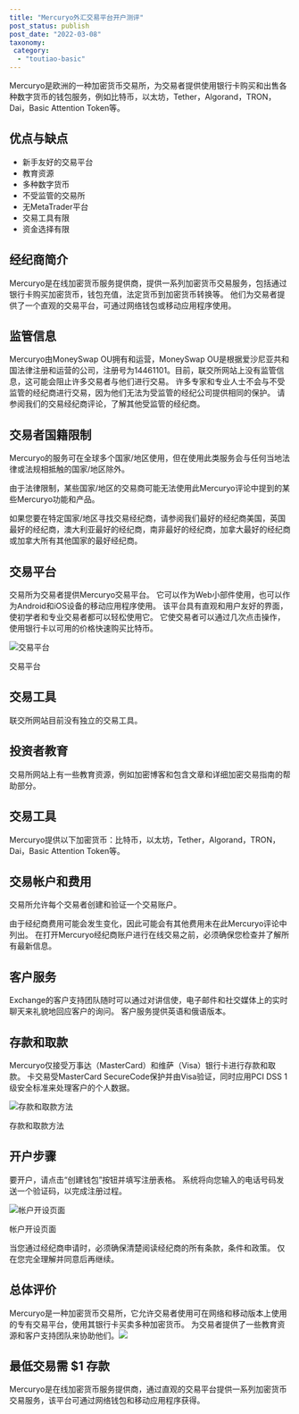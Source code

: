 ```yaml
---
title: "Mercuryo外汇交易平台开户测评"
post_status: publish
post_date: "2022-03-08"
taxonomy:
 category: 
  - "toutiao-basic"
---
```


Mercuryo是欧洲的一种加密货币交易所，为交易者提供使用银行卡购买和出售各种数字货币的钱包服务，例如比特币，以太坊，Tether，Algorand，TRON，Dai，Basic Attention Token等。

## 优点与缺点
- 新手友好的交易平台
- 教育资源
- 多种数字货币
- 不受监管的交易所
- 无MetaTrader平台
- 交易工具有限
- 资金选择有限


## 经纪商简介

Mercuryo是在线加密货币服务提供商，提供一系列加密货币交易服务，包括通过银行卡购买加密货币，钱包充值，法定货币到加密货币转换等。 他们为交易者提供了一个直观的交易平台，可通过网络钱包或移动应用程序使用。

## 监管信息

Mercuryo由MoneySwap OU拥有和运营，MoneySwap OU是根据爱沙尼亚共和国法律注册和运营的公司，注册号为14461101。目前，联交所网站上没有监管信息，这可能会阻止许多交易者与他们进行交易。 许多专家和专业人士不会与不受监管的经纪商进行交易，因为他们无法为受监管的经纪公司提供相同的保护。 请参阅我们的交易经纪商评论，了解其他受监管的经纪商。

## 交易者国籍限制

Mercuryo的服务可在全球多个国家/地区使用，但在使用此类服务​​会与任何当地法律或法规相抵触的国家/地区除外。

由于法律限制，某些国家/地区的交易商可能无法使用此Mercuryo评论中提到的某些Mercuryo功能和产品。

如果您要在特定国家/地区寻找交易经纪商，请参阅我们最好的经纪商美国，英国最好的经纪商，澳大利亚最好的经纪商，南非最好的经纪商，加拿大最好的经纪商或加拿大所有其他国家的最好经纪商。

## 交易平台

交易所为交易者提供Mercuryo交易平台。 它可以作为Web小部件使用，也可以作为Android和iOS设备的移动应用程序使用。 该平台具有直观和用户友好的界面，使初学者和专业交易者都可以轻松使用它。 它使交易者可以通过几次点击操作，使用银行卡以可用的价格快速购买比特币。

![交易平台](https://cdn.fendou.la/funstoutiao/2020/11/Mercuryo-Review-Trading-Platform-705x1024.jpg "交易平台")

交易平台

## 交易工具

联交所网站目前没有独立的交易工具。

## 投资者教育

交易所网站上有一些教育资源，例如加密博客和包含文章和详细加密交易指南的帮助部分。

## 交易工具

Mercuryo提供以下加密货币：比特币，以太坊，Tether，Algorand，TRON，Dai，Basic Attention Token等。

## 交易帐户和费用

交易所允许每个交易者创建和验证一个交易账户。

由于经纪商费用可能会发生变化，因此可能会有其他费用未在此Mercuryo评论中列出。 在打开Mercuryo经纪商账户进行在线交易之前，必须确保您检查并了解所有最新信息。

## 客户服务

Exchange的客户支持团队随时可以通过对讲信使，电子邮件和社交媒体上的实时聊天来礼貌地回应客户的询问。 客户服务提供英语和俄语版本。

## 存款和取款

Mercuryo仅接受万事达（MasterCard）和维萨（Visa）银行卡进行存款和取款。 卡交易受MasterCard SecureCode保护并由Visa验证，同时应用PCI DSS 1级安全标准来处理客户的个人数据。

![存款和取款方法](https://cdn.fendou.la/funstoutiao/2020/11/Mercuryo-Review-Deposit-and-Withdrawal-Methods-.jpg "存款和取款方法")

存款和取款方法

## 开户步骤

要开户，请点击“创建钱包”按钮并填写注册表格。 系统将向您输入的电话号码发送一个验证码，以完成注册过程。

![帐户开设页面](https://cdn.fendou.la/funstoutiao/2020/11/Mercuryo-Review-Account-Opening-Page.jpg "开户页面")

帐户开设页面

当您通过经纪商申请时，必须确保清楚阅读经纪商的所有条款，条件和政策。 仅在您完全理解并同意后再继续。

## 总体评价

Mercuryo是一种加密货币交易所，它允许交易者使用可在网络和移动版本上使用的专有交易平台，使用其银行卡买卖多种加密货币。 为交易者提供了一些教育资源和客户支持团队来协助他们。![](https://cdn.fendou.la/funstoutiao/2020/11/Mercuryo-Logo.png)

## 最低交易需 $1 存款

Mercuryo是在线加密货币服务提供商，通过直观的交易平台提供一系列加密货币交易服务，该平台可通过网络钱包和移动应用程序获得。
